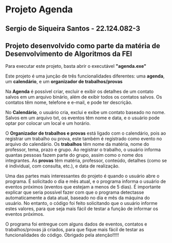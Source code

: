 # **Projeto Agenda**

## Sergio de Siqueira Santos - 22.124.082-3
## Projeto desenvolvido como parte da matéria de Desenvolvimento de Algoritmos da FEI

Para executar este projeto, basta abrir o executável **"agenda.exe"**

Este projeto é uma junção de três funcionalidades diferentes: uma **agenda**, um **calendário**, e um **organizador de trabalhos/provas**

Na **Agenda** é possível criar, excluir e exibir os detalhes de um contato salvos em um arquivo binário, além de exibir todos os contatos salvos. Os contatos têm nome, telefone e e-mail, e pode ter descrição.

No **Calendário**, o usuário cria, exclui e exibe um contato baseado no nome. Salvos em um arquivo txt, os eventos têm nome e data, e o usuário pode optar por colocar um local e um horário.

O **Organizador de trabalhos e provas** está ligado com o calendário, pois ao registrar um trabalho ou prova, este também é registrado como evento no arquivo do calendário.
Os **trabalhos** têm nome da matéria, nome do professor, tema, prazo e grupo. Ao registrar o trabalho, o usuário informa quantas pessoas fazem parte do grupo, assim como o nome dos integrantes.
As **provas** têm matéria, professor, conteúdo, detalhes (como se é individual, com consulta, etc.), e data de realização.

Uma das partes mais interessantes do projeto é quando o usuário abre o programa. É solicitado o dia e mês atual, e o programa informa o usuário de eventos próximos (eventos que estejam a menos de 5 dias).
É importante explicar que seria possível fazer com que o programa detectasse automaticamente a data atual, baseado no dia e mês da máquina do usuário. No entanto, o código foi feito solicitando que o usuário
informe estes valores, para que seja mais fácil de testar a função de informar os eventos próximos.

O programa foi entregue com alguns dados de eventos, contatos e trabalhos/provas já criados, para que fique mais fácil de testar as funcionalidades do código.
Obrigado pela atenção!!!!!
